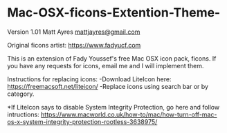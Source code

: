 # Mac-OSX-ficons-Extention-Theme-

Version 1.01
Matt Ayres
mattjayres@gmail.com

Original ficons artist:
https://www.fadyucf.com

This is an extension of Fady Youssef's free Mac OSX icon pack, ficons. 
If you have any requests for icons, email me and I will implement them. 


Instructions for replacing icons: 
-Download LiteIcon here: https://freemacsoft.net/liteicon/
-Replace icons using search bar or by category. 

*If LiteIcon says to disable System Integrity Protection, go here and follow intructions:
https://www.macworld.co.uk/how-to/mac/how-turn-off-mac-os-x-system-integrity-protection-rootless-3638975/

